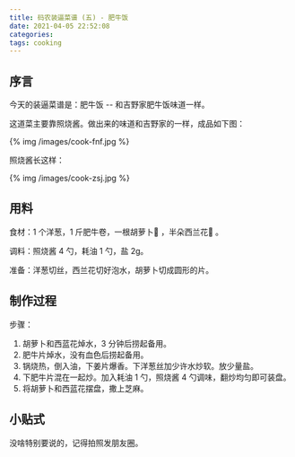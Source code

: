 ```yaml
---
title: 码农装逼菜谱 (五) - 肥牛饭
date: 2021-04-05 22:52:08
categories:
tags: cooking
---
```


## 序言

今天的装逼菜谱是：肥牛饭 -- 和吉野家肥牛饭味道一样。

这道菜主要靠照烧酱。做出来的味道和吉野家的一样，成品如下图：

{% img /images/cook-fnf.jpg %}

照烧酱长这样：

{% img /images/cook-zsj.jpg %}

## 用料

食材：1 个洋葱，1 斤肥牛卷，一根胡萝卜🥕 ，半朵西兰花🥦 。

调料：照烧酱 4 勺，耗油 1 勺，盐 2g。

准备：洋葱切丝，西兰花切好泡水，胡萝卜切成圆形的片。

## 制作过程

步骤：

 1. 胡萝卜和西蓝花焯水，3 分钟后捞起备用。
 2. 肥牛片焯水，没有血色后捞起备用。
 3. 锅烧热，倒入油，下姜片爆香。下洋葱丝加少许水炒软。放少量盐。
 4. 下肥牛片混在一起炒。加入耗油 1 勺，照烧酱 4 勺调味，翻炒均匀即可装盘。
 5. 将胡萝卜和西蓝花摆盘，撒上芝麻。

## 小贴式

没啥特别要说的，记得拍照发朋友圈。

